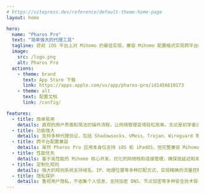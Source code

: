 ```yaml
---
# https://vitepress.dev/reference/default-theme-home-page
layout: home

hero:
  name: "Pharos Pro"
  text: "简单强大的代理工具"
  tagline: 目前 iOS 平台上对 Mihomo 的最佳实现，兼容 Mihomo 配置格式实现跨平台配置共享，网络优化爱好者的理想选择。
  image:
    src: /logo.png
    alt: Pharos Pro
  actions:
    - theme: brand
      text: App Store 下载
      link: https://apps.apple.com/us/app/pharos-pro/id1456610173
    - theme: alt
      text: 配置文档
      link: /config/

features:
  - title: 简单易用
    details: 直观的用户界面和简洁的操作流程，让网络管理变得轻松简单。无论是初学者还是专业用户，都能快速上手。
  - title: 功能强大
    details: 支持多种代理协议，包括 Shadowsocks、VMess、Trojan、Wireguard 等。提供灵活的规则系统、策略组和高级功能。
  - title: 跨平台配置兼容
    details: 虽然 Pharos Pro 应用本身仅支持 iOS 和 iPadOS，但完整兼容 Mihomo 配置格式，使您的配置文件可在 macOS、Android、Windows 和 Linux 平台的 Mihomo 客户端上无缝使用，一份配置全平台通用。
  - title: 性能优先
    details: 基于高性能的 Mihomo 核心开发，优化的网络栈和连接管理，确保低延迟和高吞吐量。
  - title: 定制化规则
    details: 强大的规则系统支持域名、IP、地理位置等多种匹配方式，实现精确的流量控制和分流。
  - title: 隐私保护
    details: 重视用户隐私，不收集个人信息，支持加密 DNS、节点加密等多种安全技术保护您的网络活动。
---
```


